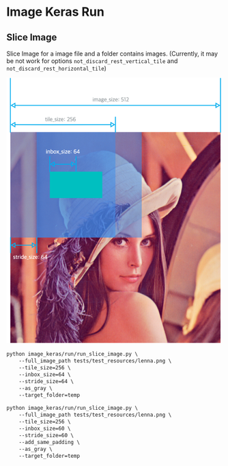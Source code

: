 # Image Keras Run

## Slice Image

Slice Image for a image file and a folder contains images.
(Currently, it may be not work for options `not_discard_rest_vertical_tile` and `not_discard_rest_horizontal_tile`)

![Slice Image Size Guide](../../doc/slice_image_guide.png)

```shell
python image_keras/run/run_slice_image.py \
    --full_image_path tests/test_resources/lenna.png \
    --tile_size=256 \
    --inbox_size=64 \
    --stride_size=64 \
    --as_gray \
    --target_folder=temp
```

```shell
python image_keras/run/run_slice_image.py \
    --full_image_path tests/test_resources/lenna.png \
    --tile_size=256 \
    --inbox_size=60 \
    --stride_size=60 \
    --add_same_padding \
    --as_gray \
    --target_folder=temp
```
